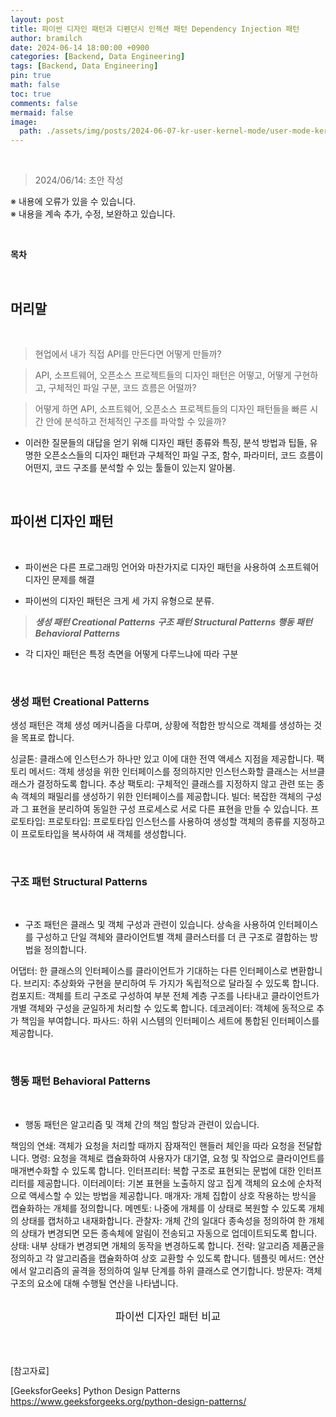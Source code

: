 ```yaml
---
layout: post
title: 파이썬 디자인 패턴과 디펜던시 인젝션 패턴 Dependency Injection 패턴
author: bramilch
date: 2024-06-14 18:00:00 +0900
categories: [Backend, Data Engineering]
tags: [Backend, Data Engineering]
pin: true
math: false
toc: true
comments: false
mermaid: false
image:
  path: ./assets/img/posts/2024-06-07-kr-user-kernel-mode/user-mode-kernel-mode.png
---
```


<br>

> 2024/06/14: 초안 작성  

※ 내용에 오류가 있을 수 있습니다.  
※ 내용을 계속 추가, 수정, 보완하고 있습니다.  

<br>

**목차**



<br>

## 머리말

<br>

> 현업에서 내가 직접 API를 만든다면 어떻게 만들까?

> API, 소프트웨어, 오픈소스 프로젝트들의 디자인 패턴은 어떻고, 어떻게 구현하고, 구체적인 파일 구분, 코드 흐름은 어떨까?

> 어떻게 하면 API, 소프트웨어, 오픈소스 프로젝트들의 디자인 패턴들을 빠른 시간 안에 분석하고 전체적인 구조를 파악할 수 있을까?

- 이러한 질문들의 대답을 얻기 위해 디자인 패턴 종류와 특징, 분석 방법과 팁들, 유명한 오픈소스들의 디자인 패턴과 구체적인 파일 구조, 함수, 파라미터, 코드 흐름이 어떤지, 코드 구조를 분석할 수 있는 툴들이 있는지 알아봄.

<br>

## 파이썬 디자인 패턴

<br>

- 파이썬은 다른 프로그래밍 언어와 마찬가지로 디자인 패턴을 사용하여 소프트웨어 디자인 문제를 해결

- 파이썬의 디자인 패턴은 크게 세 가지 유형으로 분류. 

> ***생성 패턴 Creational Patterns***
***구조 패턴 Structural Patterns***
***행동 패턴 Behavioral Patterns***

- 각 디자인 패턴은 특정 측면을 어떻게 다루느냐에 따라 구분

<br>

### 생성 패턴 Creational Patterns

생성 패턴은 객체 생성 메커니즘을 다루며, 상황에 적합한 방식으로 객체를 생성하는 것을 목표로 합니다.

싱글톤: 클래스에 인스턴스가 하나만 있고 이에 대한 전역 액세스 지점을 제공합니다.
팩토리 메서드: 객체 생성을 위한 인터페이스를 정의하지만 인스턴스화할 클래스는 서브클래스가 결정하도록 합니다.
추상 팩토리: 구체적인 클래스를 지정하지 않고 관련 또는 종속 객체의 패밀리를 생성하기 위한 인터페이스를 제공합니다.
빌더: 복잡한 객체의 구성과 그 표현을 분리하여 동일한 구성 프로세스로 서로 다른 표현을 만들 수 있습니다.
프로토타입: 프로토타입: 프로토타입 인스턴스를 사용하여 생성할 객체의 종류를 지정하고 이 프로토타입을 복사하여 새 객체를 생성합니다.

<br>

### 구조 패턴 Structural Patterns

<br>

- 구조 패턴은 클래스 및 객체 구성과 관련이 있습니다. 상속을 사용하여 인터페이스를 구성하고 단일 객체와 클라이언트별 객체 클러스터를 더 큰 구조로 결합하는 방법을 정의합니다.

어댑터: 한 클래스의 인터페이스를 클라이언트가 기대하는 다른 인터페이스로 변환합니다.
브리지: 추상화와 구현을 분리하여 두 가지가 독립적으로 달라질 수 있도록 합니다.
컴포지트: 객체를 트리 구조로 구성하여 부분 전체 계층 구조를 나타내고 클라이언트가 개별 객체와 구성을 균일하게 처리할 수 있도록 합니다.
데코레이터: 객체에 동적으로 추가 책임을 부여합니다.
파사드: 하위 시스템의 인터페이스 세트에 통합된 인터페이스를 제공합니다.

<br>

### 행동 패턴 Behavioral Patterns

<br>

- 행동 패턴은 알고리즘 및 객체 간의 책임 할당과 관련이 있습니다.

책임의 연쇄: 객체가 요청을 처리할 때까지 잠재적인 핸들러 체인을 따라 요청을 전달합니다.
명령: 요청을 객체로 캡슐화하여 사용자가 대기열, 요청 및 작업으로 클라이언트를 매개변수화할 수 있도록 합니다.
인터프리터: 복합 구조로 표현되는 문법에 대한 인터프리터를 제공합니다.
이터레이터: 기본 표현을 노출하지 않고 집계 객체의 요소에 순차적으로 액세스할 수 있는 방법을 제공합니다.
매개자: 개체 집합이 상호 작용하는 방식을 캡슐화하는 개체를 정의합니다.
메멘토: 나중에 개체를 이 상태로 복원할 수 있도록 개체의 상태를 캡처하고 내재화합니다.
관찰자: 개체 간의 일대다 종속성을 정의하여 한 개체의 상태가 변경되면 모든 종속체에 알림이 전송되고 자동으로 업데이트되도록 합니다.
상태: 내부 상태가 변경되면 개체의 동작을 변경하도록 합니다.
전략: 알고리즘 제품군을 정의하고 각 알고리즘을 캡슐화하여 상호 교환할 수 있도록 합니다.
템플릿 메서드: 연산에서 알고리즘의 골격을 정의하여 일부 단계를 하위 클래스로 연기합니다.
방문자: 객체 구조의 요소에 대해 수행될 연산을 나타냅니다.


<br>

<center><span style="font-size:1.2em;"> 파이썬 디자인 패턴 비교</span></center>

<br>


<br>
<br>

[참고자료]

[GeeksforGeeks] Python Design Patterns
<https://www.geeksforgeeks.org/python-design-patterns/>